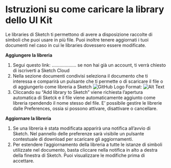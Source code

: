 # Istruzioni su come caricare la library dello UI Kit

Le libraries di Sketch ti permettono di avere a disposizione raccolte di simboli che puoi usare in più file. Puoi inoltre tenere aggiornati i tuoi documenti nel caso in cui le libraries dovessero essere modificate.

__Aggiungere la libreria__ 

1. Segui questo link: ……………….
se non hai già un account, ti verrà chiesto di iscriverti a Sketch Cloud
1. Nella sezione documenti condivisi seleziona il documento che ti interessa e comparirà un pulsante che ti permette o di scaricare il file o di aggiungerlo come libreria a Sketch
![GitHub Logo](/images/logo.png)
Format: ![Alt Text](protoUI/preferences.png)
1. Cliccando su “Add library to Sketch” viene richiesta l’apertura automatica di Sketck e il file viene automaticamente aggiunto come libreria rpendendo il nome stesso del file. E’ possibile gestire le librerie dalle Preferences, ossia si possono attivare, disattivare o cancellare.

__Aggiornare la libreria__
1. Se una libreria è stata modificata apparirà una notifica all’avvio di Sketch. Nel pannello delle preferenze sarà visibile un pulsante contestuale di download per scaricare gli aggiornamenti. 
1. Per estendere l’aggiornamento della libreria a tutte le istanze di simboli utilizzate nel documento, basta cliccare nella notifica in alto a destra della finestra di Sketch. Puoi visualizzare le modifiche prima di accettare.
